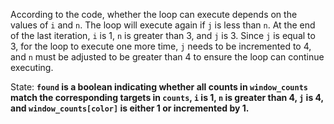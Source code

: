 According to the code, whether the loop can execute depends on the values of `i` and `n`. The loop will execute again if `j` is less than `n`. At the end of the last iteration, `i` is 1, `n` is greater than 3, and `j` is 3. Since `j` is equal to 3, for the loop to execute one more time, `j` needs to be incremented to 4, and `n` must be adjusted to be greater than 4 to ensure the loop can continue executing.

State: **`found` is a boolean indicating whether all counts in `window_counts` match the corresponding targets in `counts`, `i` is 1, `n` is greater than 4, `j` is 4, and `window_counts[color]` is either 1 or incremented by 1.**